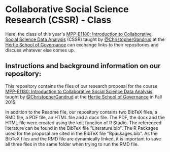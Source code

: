 # Collaborative Social Science Research (CSSR) - Class 

Here, the class of this year's <a href="https://github.com/HertieDataScience/SyllabusAndLectures" target="_blank">MPP-E1180: Introduction to Collaborative Social Science Data Analysis</a> (CSSR) taught by <a href="https://github.com/christophergandrud
" target="_blank">@ChristopherGandrud</a> at the <a href="https://hertie-school.berlin" target="_blank">Hertie School of Governance</a> can exchange links to their repositories and discuss whatever else comes up.

## Instructions and background information on our repository:

This repository contains the files of our research proposal for the course <a href="https://github.com/HertieDataScience/SyllabusAndLectures" target="_blank">MPP-E1180: Introduction to Collaborative Social Science Data Analysis</a> taught by <a href="https://github.com/christophergandrud
" target="_blank">@ChristopherGandrud</a> at the <a href="https://hertie-school.berlin" target="_blank">Hertie School of Governance</a>  in Fall 2015.

In addition to the Readme file, our repository contains two BibTeX files, a RMD file, a PDF file, an HTML file and a docx file. The PDF, the docx and the HTML file were created using the knit function of R Studio. The referenced literature can be found in the BibTeX file "Literature.bib". The R Packages used for the proposal are cited in the BibTeX file "Rpackages.bib". As the BibTeX files and the RMD file are dynamically linked, it is important to save all three files in the same folder when trying to run the RMD file.

